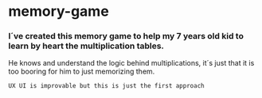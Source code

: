 # memory-game

### I´ve created this memory game to help my 7 years old kid to learn by heart the multiplication tables. 

He knows and understand the logic behind multiplications, it´s just that it is too booring for him to just memorizing them. 

`UX UI is improvable but this is just the first approach`
